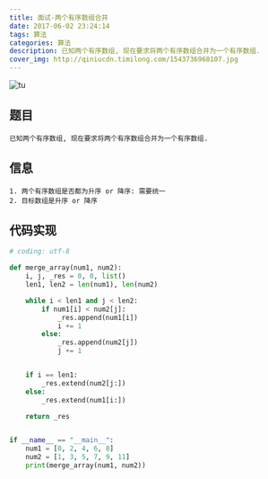 ```yaml
---
title: 面试-两个有序数组合并
date: 2017-06-02 23:24:14
tags: 算法
categories: 算法
description: 已知两个有序数组, 现在要求将两个有序数组合并为一个有序数组.
cover_img: http://qiniucdn.timilong.com/1543736968107.jpg
---
```


![tu](http://qiniucdn.timilong.com/1543736968107.jpg)

## 题目
```
已知两个有序数组, 现在要求将两个有序数组合并为一个有序数组.
```

## 信息
```
1. 两个有序数组是否都为升序 or 降序: 需要统一
2. 目标数组是升序 or 降序
```

## 代码实现

```python
# coding: utf-8

def merge_array(num1, num2):
    i, j, _res = 0, 0, list()
    len1, len2 = len(num1), len(num2)

    while i < len1 and j < len2:
        if num1[i] < num2[j]:
            _res.append(num1[i])
            i += 1
        else:
            _res.append(num2[j])
            j += 1


    if i == len1:
        _res.extend(num2[j:])
    else:
        _res.extend(num1[i:])

    return _res


if __name__ == "__main__":
    num1 = [0, 2, 4, 6, 8]
    num2 = [1, 3, 5, 7, 9, 11]
    print(merge_array(num1, num2))
```
